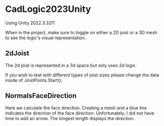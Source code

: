# CadLogic2023Unity
 
Using Unity 2022.3.32f1


When in the project, make sure to toggle on either a 2D joist or a 3D mesh to see the logic's visual representation. 

## 2dJoist

The 2d joist is represented in a 3d space but only uses 2d logic.

If you wish to test with different types of joist sizes please change the data inside of JoistPoints.Start();

## NormalsFaceDirection
Here we calculate the face direction. Creating a mesh and a blue line indicates the direction of the face direction. Unfortunately, I did not have time to add an arrow. The longest length displays the direction.
